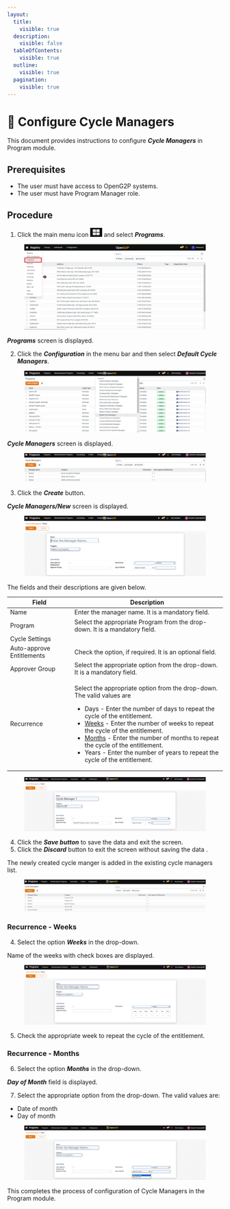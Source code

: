 ```yaml
---
layout:
  title:
    visible: true
  description:
    visible: false
  tableOfContents:
    visible: true
  outline:
    visible: true
  pagination:
    visible: true
---
```


# 📔 Configure Cycle Managers

This document provides instructions to configure _**Cycle Managers**_ in Program module.

## Prerequisites

* The user must have access to OpenG2P systems.
* The user must have Program Manager role.

## Procedure

1. Click the main menu icon ![](../../../../.gitbook/assets/main-menu.png) and select _**Programs**_.

<figure><img src="../../../../.gitbook/assets/programs.png" alt=""><figcaption></figcaption></figure>

_**Programs**_ screen is displayed.

2. Click the _**Configuration**_ in the menu bar and then select _**Default Cycle Managers**_.

<figure><img src="../../../../.gitbook/assets/cycle-manager.png" alt=""><figcaption></figcaption></figure>

_**Cycle Managers**_ screen is displayed.

<figure><img src="../../../../.gitbook/assets/cycle-manager-screen.png" alt=""><figcaption></figcaption></figure>

3. Click the _**Create**_ button.

_**Cycle Managers/New**_ screen is displayed.

<figure><img src="../../../../.gitbook/assets/cycle-manager-new.png" alt=""><figcaption></figcaption></figure>

The fields and their descriptions are given below.

| Field                     | Description                                                                                                                                                                                                                                                                                                                                                                                                                                                                                                                                            |
| ------------------------- | ------------------------------------------------------------------------------------------------------------------------------------------------------------------------------------------------------------------------------------------------------------------------------------------------------------------------------------------------------------------------------------------------------------------------------------------------------------------------------------------------------------------------------------------------------ |
| Name                      |  Enter the manager name. It is a mandatory field.                                                                                                                                                                                                                                                                                                                                                                                                                                                                                                      |
| Program                   | Select the appropriate Program from the drop-down. It is a mandatory field.                                                                                                                                                                                                                                                                                                                                                                                                                                                                            |
| Cycle Settings            |                                                                                                                                                                                                                                                                                                                                                                                                                                                                                                                                                        |
| Auto-approve Entitlements | Check the option, if required. It is an optional field.                                                                                                                                                                                                                                                                                                                                                                                                                                                                                                |
| Approver Group            | Select the appropriate option from the drop-down. It is a mandatory field.                                                                                                                                                                                                                                                                                                                                                                                                                                                                             |
| Recurrence                | <p>Select the appropriate option from the drop-down. The valid values are </p><ul><li>Days - Enter the number of days to repeat the cycle of the entitlement.</li><li><a href="configure-cycle-managers.md#recurrence-weeks">Weeks</a> - Enter the number of weeks to repeat the cycle of the entitlement.</li><li><a href="configure-cycle-managers.md#recurrence-months">Months</a> - Enter the number of months to repeat the cycle of the entitlement.</li><li>Years - Enter the number of years to repeat the cycle of the entitlement.</li></ul> |

<figure><img src="../../../../.gitbook/assets/cycle-managers-new.png" alt=""><figcaption></figcaption></figure>

4. Click the _**Save button**_ to save the data and exit the screen.
5. Click the _**Discard**_ button to exit the screen without saving the data .

The newly created cycle manger is added in the existing cycle managers list.

<figure><img src="../../../../.gitbook/assets/cycle-manager-list.png" alt=""><figcaption></figcaption></figure>

### Recurrence - Weeks

4. Select the option _**Weeks**_ in the drop-down.

Name of the weeks with check boxes are displayed.

<figure><img src="../../../../.gitbook/assets/recurrence-weeks.png" alt=""><figcaption></figcaption></figure>

5. Check the appropriate week to repeat the cycle of the entitlement.

### Recurrence - Months

6. Select the option _**Months**_ in the drop-down.

_**Day of Month**_ field is displayed.

7. Select the appropriate option from the drop-down. The valid values are:

* Date of month
* Day of month

<figure><img src="../../../../.gitbook/assets/recurrence-months.png" alt=""><figcaption></figcaption></figure>

This completes the process of configuration of Cycle Managers in the Program module.
